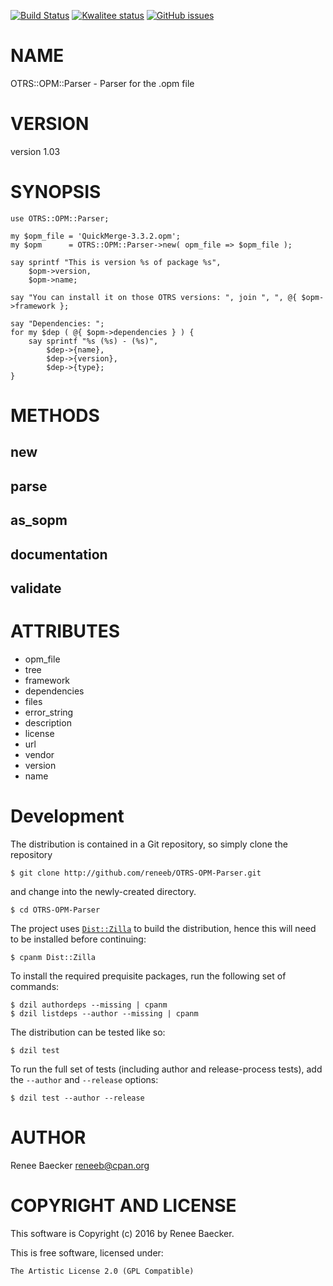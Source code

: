 [![Build Status](https://travis-ci.org/reneeb/OTRS-OPM-Parser.svg?branch=master)](https://travis-ci.org/reneeb/OTRS-OPM-Parser)
[![Kwalitee status](http://cpants.cpanauthors.org/dist/OTRS-OPM-Parser.png)](https://cpants.cpanauthors.org/dist/OTRS-OPM-Parser)
[![GitHub issues](https://img.shields.io/github/issues/reneeb/OTRS-OPM-Parser.svg)](https://github.com/reneeb/OTRS-OPM-Parser/issues)

# NAME

OTRS::OPM::Parser - Parser for the .opm file

# VERSION

version 1.03

# SYNOPSIS

    use OTRS::OPM::Parser;
    
    my $opm_file = 'QuickMerge-3.3.2.opm';
    my $opm      = OTRS::OPM::Parser->new( opm_file => $opm_file );
    
    say sprintf "This is version %s of package %s",
        $opm->version,
        $opm->name;
    
    say "You can install it on those OTRS versions: ", join ", ", @{ $opm->framework };
    
    say "Dependencies: ";
    for my $dep ( @{ $opm->dependencies } ) {
        say sprintf "%s (%s) - (%s)", 
            $dep->{name},
            $dep->{version},
            $dep->{type};
    }

# METHODS

## new

## parse

## as\_sopm

## documentation

## validate

# ATTRIBUTES

- opm\_file
- tree
- framework
- dependencies
- files
- error\_string
- description
- license
- url
- vendor
- version
- name



# Development

The distribution is contained in a Git repository, so simply clone the
repository

```
$ git clone http://github.com/reneeb/OTRS-OPM-Parser.git
```

and change into the newly-created directory.

```
$ cd OTRS-OPM-Parser
```

The project uses [`Dist::Zilla`](https://metacpan.org/pod/Dist::Zilla) to
build the distribution, hence this will need to be installed before
continuing:

```
$ cpanm Dist::Zilla
```

To install the required prequisite packages, run the following set of
commands:

```
$ dzil authordeps --missing | cpanm
$ dzil listdeps --author --missing | cpanm
```

The distribution can be tested like so:

```
$ dzil test
```

To run the full set of tests (including author and release-process tests),
add the `--author` and `--release` options:

```
$ dzil test --author --release
```

# AUTHOR

Renee Baecker <reneeb@cpan.org>

# COPYRIGHT AND LICENSE

This software is Copyright (c) 2016 by Renee Baecker.

This is free software, licensed under:

    The Artistic License 2.0 (GPL Compatible)

